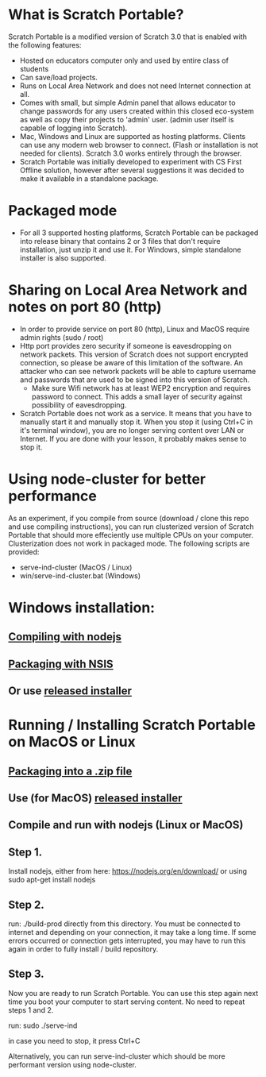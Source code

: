 # What is Scratch Portable?

Scratch Portable is a modified version of Scratch 3.0 that is enabled with the following features:
* Hosted on educators computer only and used by entire class of students
* Can save/load projects.
* Runs on Local Area Network and does not need Internet connection at all.
* Comes with small, but simple Admin panel that allows educator to change passwords for any users created within this closed eco-system as well as copy their projects to 'admin' user. (admin user itself is capable of logging into Scratch).
* Mac, Windows and Linux are supported as hosting platforms. Clients can use any modern web browser to connect.
(Flash or installation is not needed for clients). Scratch 3.0 works entirely through the browser.
* Scratch Portable was initially developed to experiment with CS First Offline solution, however after several suggestions it was decided to make it available in a standalone package.

# Packaged mode
* For all 3 supported hosting platforms, Scratch Portable can be packaged into release binary that contains 2 or 3 files that don't require installation, just unzip it and use it. For Windows, simple standalone installer is also supported.

# Sharing on Local Area Network and notes on port 80 (http)
* In order to provide service on port 80 (http), Linux and MacOS require admin rights (sudo / root)
* Http port provides zero security if someone is eavesdropping on network packets. This version of Scratch does not support encrypted connection, so please be aware of this limitation of the software. An attacker who can see network packets will be able to capture username and passwords that are used to be signed into this version of Scratch.
    * Make sure Wifi network has at least WEP2 encryption and requires password to connect. This adds a small
    layer of security against possibility of eavesdropping.
* Scratch Portable does not work as a service. It means that you have to manually start it and manually stop it.
When you stop it (using Ctrl+C in it's terminal window), you are no longer serving content over LAN or Internet. If you are done with your lesson, it probably makes sense to stop it.

# Using node-cluster for better performance

As an experiment, if you compile from source (download / clone this repo and use compiling instructions),
you can run clusterized version of Scratch Portable that should more effeciently use multiple CPUs on your
computer. Clusterization does not work in packaged mode. The following scripts are provided:
* serve-ind-cluster (MacOS / Linux)
* win/serve-ind-cluster.bat (Windows)

# Windows installation:

## [Compiling with nodejs](win/README.md)
## [Packaging with NSIS](win_distrib/README.md)
## Or use [released installer](https://github.com/kotl/scratch-portable/releases)

# Running / Installing Scratch Portable on MacOS or Linux

## [Packaging into a .zip file](distrib/README.md)
## Use (for MacOS) [released installer](https://github.com/kotl/scratch-portable/releases)

## Compile and run with nodejs (Linux or MacOS)

## Step 1.

  Install nodejs, either from here: https://nodejs.org/en/download/
  or using sudo apt-get install nodejs

## Step 2.

  run:
  ./build-prod
  directly from this directory. You must be connected to internet
  and depending on your connection, it may take a long time.
  If some errors occurred or connection gets interrupted, you may have to run
  this again in order to fully install / build repository.

## Step 3.

  Now you are ready to run Scratch Portable. You can use this step again next
  time you boot your computer to start serving content. No need to repeat steps 1 and 2.

  run:
  sudo ./serve-ind

  in case you need to stop, it press Ctrl+C

  Alternatively, you can run serve-ind-cluster which should be more performant version using node-cluster.

